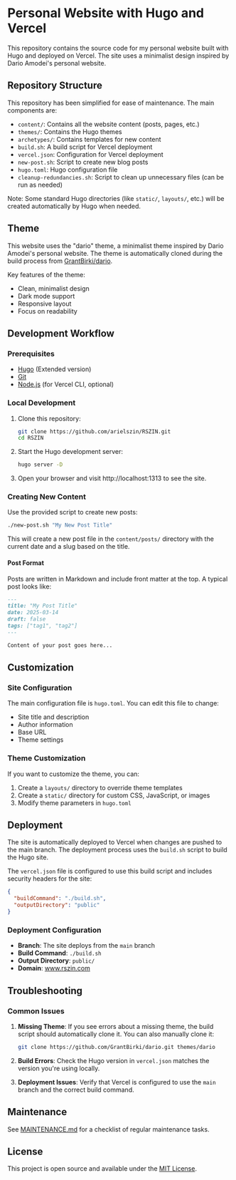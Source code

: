 # Personal Website with Hugo and Vercel

This repository contains the source code for my personal website built with Hugo and deployed on Vercel. The site uses a minimalist design inspired by Dario Amodei's personal website.

## Repository Structure

This repository has been simplified for ease of maintenance. The main components are:

- `content/`: Contains all the website content (posts, pages, etc.)
- `themes/`: Contains the Hugo themes
- `archetypes/`: Contains templates for new content
- `build.sh`: A build script for Vercel deployment
- `vercel.json`: Configuration for Vercel deployment
- `new-post.sh`: Script to create new blog posts
- `hugo.toml`: Hugo configuration file
- `cleanup-redundancies.sh`: Script to clean up unnecessary files (can be run as needed)

Note: Some standard Hugo directories (like `static/`, `layouts/`, etc.) will be created automatically by Hugo when needed.

## Theme

This website uses the "dario" theme, a minimalist theme inspired by Dario Amodei's personal website. The theme is automatically cloned during the build process from [GrantBirki/dario](https://github.com/GrantBirki/dario).

Key features of the theme:
- Clean, minimalist design
- Dark mode support
- Responsive layout
- Focus on readability

## Development Workflow

### Prerequisites

- [Hugo](https://gohugo.io/installation/) (Extended version)
- [Git](https://git-scm.com/downloads)
- [Node.js](https://nodejs.org/) (for Vercel CLI, optional)

### Local Development

1. Clone this repository:
   ```bash
   git clone https://github.com/arielszin/RSZIN.git
   cd RSZIN
   ```

2. Start the Hugo development server:
   ```bash
   hugo server -D
   ```

3. Open your browser and visit http://localhost:1313 to see the site.

### Creating New Content

Use the provided script to create new posts:

```bash
./new-post.sh "My New Post Title"
```

This will create a new post file in the `content/posts/` directory with the current date and a slug based on the title.

#### Post Format

Posts are written in Markdown and include front matter at the top. A typical post looks like:

```markdown
---
title: "My Post Title"
date: 2025-03-14
draft: false
tags: ["tag1", "tag2"]
---

Content of your post goes here...
```

## Customization

### Site Configuration

The main configuration file is `hugo.toml`. You can edit this file to change:

- Site title and description
- Author information
- Base URL
- Theme settings

### Theme Customization

If you want to customize the theme, you can:

1. Create a `layouts/` directory to override theme templates
2. Create a `static/` directory for custom CSS, JavaScript, or images
3. Modify theme parameters in `hugo.toml`

## Deployment

The site is automatically deployed to Vercel when changes are pushed to the main branch. The deployment process uses the `build.sh` script to build the Hugo site.

The `vercel.json` file is configured to use this build script and includes security headers for the site:

```json
{
  "buildCommand": "./build.sh",
  "outputDirectory": "public"
}
```

### Deployment Configuration

- **Branch**: The site deploys from the `main` branch
- **Build Command**: `./build.sh`
- **Output Directory**: `public/`
- **Domain**: www.rszin.com

## Troubleshooting

### Common Issues

1. **Missing Theme**: If you see errors about a missing theme, the build script should automatically clone it. You can also manually clone it:
   ```bash
   git clone https://github.com/GrantBirki/dario.git themes/dario
   ```

2. **Build Errors**: Check the Hugo version in `vercel.json` matches the version you're using locally.

3. **Deployment Issues**: Verify that Vercel is configured to use the `main` branch and the correct build command.

## Maintenance

See [MAINTENANCE.md](MAINTENANCE.md) for a checklist of regular maintenance tasks.

## License

This project is open source and available under the [MIT License](LICENSE). 
